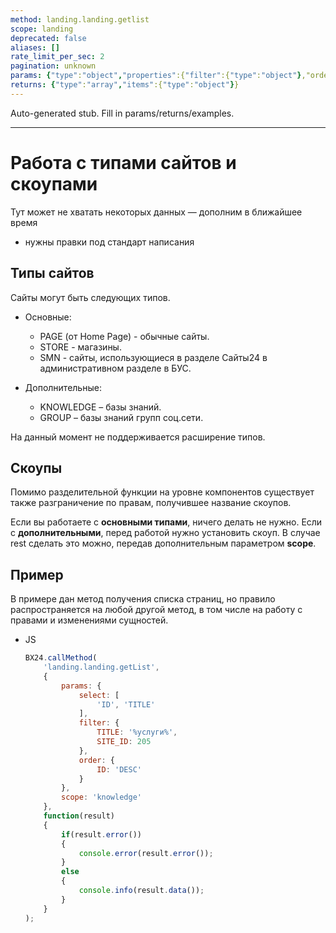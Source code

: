 ```yaml
---
method: landing.landing.getlist
scope: landing
deprecated: false
aliases: []
rate_limit_per_sec: 2
pagination: unknown
params: {"type":"object","properties":{"filter":{"type":"object"},"order":{"type":"object"},"select":{"type":"array","items":{"type":"string"}},"start":{"type":["integer","string"]}}}
returns: {"type":"array","items":{"type":"object"}}
---
```


Auto-generated stub. Fill in params/returns/examples.

---

# Работа с типами сайтов и скоупами



Тут может не хватать некоторых данных — дополним в ближайшее время







- нужны правки под стандарт написания





## Типы сайтов

Сайты могут быть следующих типов.

- Основные:
  - PAGE (от Home Page) - обычные сайты.
  - STORE - магазины.
  - SMN - сайты, использующиеся в разделе Сайты24 в административном разделе в БУС.

- Дополнительные:
  - KNOWLEDGE – базы знаний.
  - GROUP – базы знаний групп соц.сети.

На данный момент не поддерживается расширение типов.

## Скоупы

Помимо разделительной функции на уровне компонентов существует также разграничение по правам, получившее название скоупов.

Если вы работаете с **основными типами**, ничего делать не нужно.
Если с **дополнительными**, перед работой нужно установить скоуп. В случае rest сделать это можно, передав дополнительным параметром **scope**.

## Пример

В примере дан метод получения списка страниц, но правило распространяется на любой другой метод, в том числе на работу с правами и изменениями сущностей.



- JS

    ```js
    BX24.callMethod(
        'landing.landing.getList',
        {
            params: {
                select: [
                    'ID', 'TITLE'
                ],
                filter: {
                    TITLE: '%услуги%',
                    SITE_ID: 205
                },
                order: {
                    ID: 'DESC'
                }
            },
            scope: 'knowledge'
        },
        function(result)
        {
            if(result.error())
            {
                console.error(result.error());
            }
            else
            {
                console.info(result.data());
            }
        }
    );
    ```




